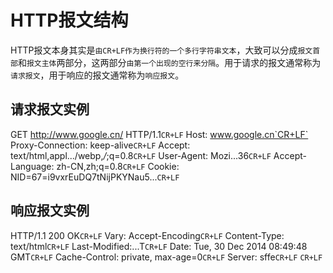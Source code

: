 # HTTP报文结构

HTTP报文本身其实是`由CR+LF作为换行符的一个多行字符串文本`，大致可以分成`报文首部`和`报文主体`两部分，这两部分`由第一个出现的空行来分隔`。用于请求的报文通常称为`请求报文`，用于响应的报文通常称为`响应报文`。



## 请求报文实例

GET http://www.google.cn/ HTTP/1.1`CR+LF`
Host: www.google.cn`CR+LF`
Proxy-Connection: keep-alive`CR+LF`
Accept: text/html,appl.../webp,*/*;q=0.8`CR+LF`
User-Agent: Mozi...36`CR+LF`
Accept-Language: zh-CN,zh;q=0.8`CR+LF`
Cookie: NID=67=i9vxrEuDQ7tNijPKYNau5...`CR+LF`



## 响应报文实例

HTTP/1.1 200 OK`CR+LF`
Vary: Accept-Encoding`CR+LF`
Content-Type: text/html`CR+LF`
Last-Modified:...T`CR+LF`
Date: Tue, 30 Dec 2014 08:49:48 GMT`CR+LF`
Cache-Control: private, max-age=0`CR+LF`
Server: sffe`CR+LF`
`CR+LF`
<!DOCTYPE html>
<html lang="zh">
  <meta charset="utf-8">
  <title>Google</title>
  <style>
...